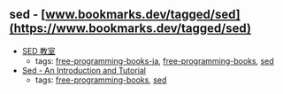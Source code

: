 sed - [www.bookmarks.dev/tagged/sed](https://www.bookmarks.dev/tagged/sed)
---
* [SED 教室](http://www.gcd.org/sengoku/sedlec/)
    * tags: [free-programming-books-ja](../tags/free-programming-books-ja.md), [free-programming-books](../tags/free-programming-books.md), [sed](../tags/sed.md)
* [Sed - An Introduction and Tutorial](http://www.grymoire.com/Unix/Sed.html)
    * tags: [free-programming-books](../tags/free-programming-books.md), [sed](../tags/sed.md)
